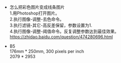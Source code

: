 * 怎么把彩色图片变成线条图片  
1.用Photoshop打开图片。  
2.执行图像-调整-去色命令。  
3.执行滤镜-其它-高反差保留，参数设置为1.  
4.执行图像-调整-阈值命令。反复调整参数达到最佳效果。  
https://zhidao.baidu.com/question/474280696.html  

* B5  
176mm * 250mm, 300 pixels per inch  
2079 * 2953  
